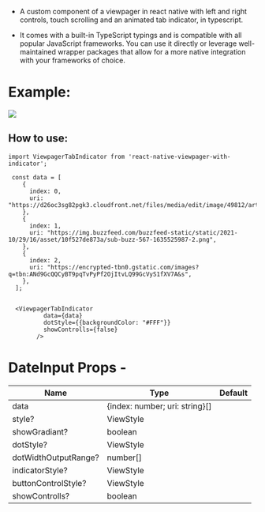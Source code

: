 - A custom component of a viewpager in react native with left and right controls, touch scrolling and an animated tab indicator, in typescript.

- It comes with a built-in TypeScript typings and is compatible with all popular JavaScript frameworks. You can use it directly or leverage well-maintained wrapper packages that allow for a more native integration with your frameworks of choice.

# Example:

![](./assets/videos/1.gif)

## How to use:

```
import ViewpagerTabIndicator from 'react-native-viewpager-with-indicator';

 const data = [
    {
      index: 0,
      uri: "https://d26oc3sg82pgk3.cloudfront.net/files/media/edit/image/49812/article_aligned%402x.jpg",
    },
    {
      index: 1,
      uri: "https://img.buzzfeed.com/buzzfeed-static/static/2021-10/29/16/asset/10f527de873a/sub-buzz-567-1635525987-2.png",
    },
    {
      index: 2,
      uri: "https://encrypted-tbn0.gstatic.com/images?q=tbn:ANd9GcQQCyBT9pqTvPyPf2OjItvLQ99GcVyS1fXV7A&s",
    },
  ];


  <ViewpagerTabIndicator
          data={data}
          dotStyle={{backgroundColor: "#FFF"}}
          showControlls={false}
        />
```

# DateInput Props -

| Name                 | Type                           | Default |
| -------------------- | ------------------------------ | ------- |
| data                 | {index: number; uri: string}[] |
| style?               | ViewStyle                      |
| showGradiant?        | boolean                        |
| dotStyle?            | ViewStyle                      |
| dotWidthOutputRange? | number[]                       |
| indicatorStyle?      | ViewStyle                      |
| buttonControlStyle?  | ViewStyle                      |
| showControlls?       | boolean                        |
